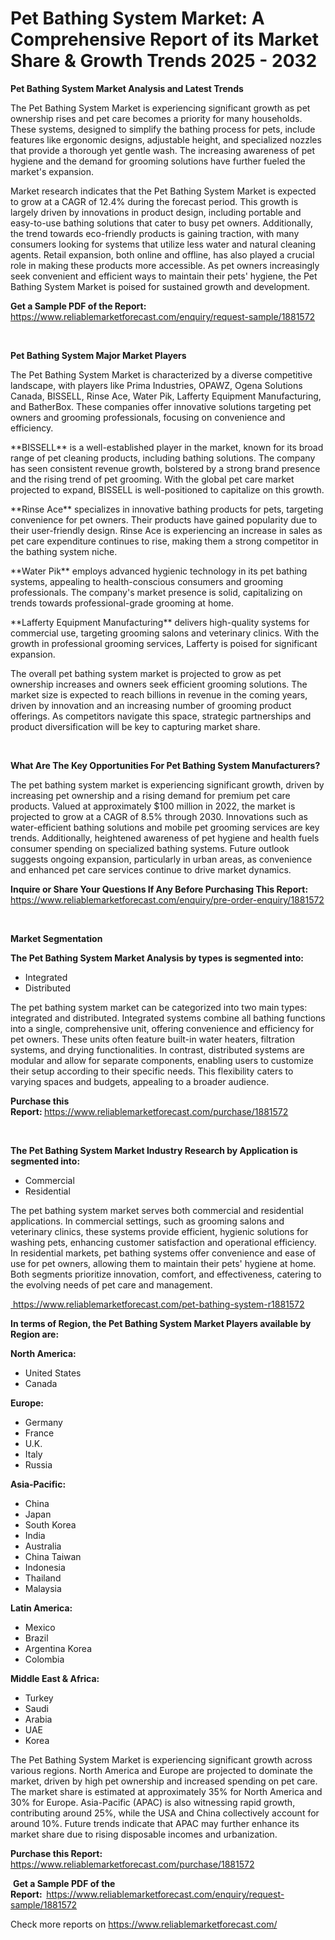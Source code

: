 <p><h1>Pet Bathing System Market: A Comprehensive Report of its Market Share & Growth Trends 2025 - 2032</h1></p><p><strong>Pet Bathing System Market Analysis and Latest Trends</strong></p>
<p><p>The Pet Bathing System Market is experiencing significant growth as pet ownership rises and pet care becomes a priority for many households. These systems, designed to simplify the bathing process for pets, include features like ergonomic designs, adjustable height, and specialized nozzles that provide a thorough yet gentle wash. The increasing awareness of pet hygiene and the demand for grooming solutions have further fueled the market's expansion.</p><p>Market research indicates that the Pet Bathing System Market is expected to grow at a CAGR of 12.4% during the forecast period. This growth is largely driven by innovations in product design, including portable and easy-to-use bathing solutions that cater to busy pet owners. Additionally, the trend towards eco-friendly products is gaining traction, with many consumers looking for systems that utilize less water and natural cleaning agents. Retail expansion, both online and offline, has also played a crucial role in making these products more accessible. As pet owners increasingly seek convenient and efficient ways to maintain their pets' hygiene, the Pet Bathing System Market is poised for sustained growth and development.</p></p>
<p><strong>Get a Sample PDF of the Report:&nbsp;</strong> <a href="https://www.reliablemarketforecast.com/enquiry/request-sample/1881572?utm_campaign=3574&utm_medium=2&utm_source=Github&utm_content=ia&utm_term=05042025&utm_id=pet-bathing-system">https://www.reliablemarketforecast.com/enquiry/request-sample/1881572</a></p>
<p>&nbsp;</p>
<p><strong>Pet Bathing System Major Market Players</strong></p>
<p><p>The Pet Bathing System Market is characterized by a diverse competitive landscape, with players like Prima Industries, OPAWZ, Ogena Solutions Canada, BISSELL, Rinse Ace, Water Pik, Lafferty Equipment Manufacturing, and BatherBox. These companies offer innovative solutions targeting pet owners and grooming professionals, focusing on convenience and efficiency.</p><p>**BISSELL** is a well-established player in the market, known for its broad range of pet cleaning products, including bathing solutions. The company has seen consistent revenue growth, bolstered by a strong brand presence and the rising trend of pet grooming. With the global pet care market projected to expand, BISSELL is well-positioned to capitalize on this growth.</p><p>**Rinse Ace** specializes in innovative bathing products for pets, targeting convenience for pet owners. Their products have gained popularity due to their user-friendly design. Rinse Ace is experiencing an increase in sales as pet care expenditure continues to rise, making them a strong competitor in the bathing system niche.</p><p>**Water Pik** employs advanced hygienic technology in its pet bathing systems, appealing to health-conscious consumers and grooming professionals. The company's market presence is solid, capitalizing on trends towards professional-grade grooming at home.</p><p>**Lafferty Equipment Manufacturing** delivers high-quality systems for commercial use, targeting grooming salons and veterinary clinics. With the growth in professional grooming services, Lafferty is poised for significant expansion.</p><p>The overall pet bathing system market is projected to grow as pet ownership increases and owners seek efficient grooming solutions. The market size is expected to reach billions in revenue in the coming years, driven by innovation and an increasing number of grooming product offerings. As competitors navigate this space, strategic partnerships and product diversification will be key to capturing market share.</p></p>
<p>&nbsp;</p>
<p><strong>What Are The Key Opportunities For Pet Bathing System Manufacturers?</strong></p>
<p><p>The pet bathing system market is experiencing significant growth, driven by increasing pet ownership and a rising demand for premium pet care products. Valued at approximately $100 million in 2022, the market is projected to grow at a CAGR of 8.5% through 2030. Innovations such as water-efficient bathing solutions and mobile pet grooming services are key trends. Additionally, heightened awareness of pet hygiene and health fuels consumer spending on specialized bathing systems. Future outlook suggests ongoing expansion, particularly in urban areas, as convenience and enhanced pet care services continue to drive market dynamics.</p></p>
<p><strong>Inquire or Share Your Questions If Any Before Purchasing This Report:</strong> <a href="https://www.reliablemarketforecast.com/enquiry/pre-order-enquiry/1881572?utm_campaign=3574&utm_medium=2&utm_source=Github&utm_content=ia&utm_term=05042025&utm_id=pet-bathing-system">https://www.reliablemarketforecast.com/enquiry/pre-order-enquiry/1881572</a></p>
<p>&nbsp;</p>
<p><strong>Market Segmentation</strong></p>
<p><strong>The Pet Bathing System Market Analysis by types is segmented into:</strong></p>
<p><ul><li>Integrated</li><li>Distributed</li></ul></p>
<p><p>The pet bathing system market can be categorized into two main types: integrated and distributed. Integrated systems combine all bathing functions into a single, comprehensive unit, offering convenience and efficiency for pet owners. These units often feature built-in water heaters, filtration systems, and drying functionalities. In contrast, distributed systems are modular and allow for separate components, enabling users to customize their setup according to their specific needs. This flexibility caters to varying spaces and budgets, appealing to a broader audience.</p></p>
<p><strong>Purchase this Report:&nbsp;</strong><a href="https://www.reliablemarketforecast.com/purchase/1881572?utm_campaign=3574&utm_medium=2&utm_source=Github&utm_content=ia&utm_term=05042025&utm_id=pet-bathing-system">https://www.reliablemarketforecast.com/purchase/1881572</a></p>
<p>&nbsp;</p>
<p><strong>The Pet Bathing System Market Industry Research by Application is segmented into:</strong></p>
<p><ul><li>Commercial</li><li>Residential</li></ul></p>
<p><p>The pet bathing system market serves both commercial and residential applications. In commercial settings, such as grooming salons and veterinary clinics, these systems provide efficient, hygienic solutions for washing pets, enhancing customer satisfaction and operational efficiency. In residential markets, pet bathing systems offer convenience and ease of use for pet owners, allowing them to maintain their pets' hygiene at home. Both segments prioritize innovation, comfort, and effectiveness, catering to the evolving needs of pet care and management.</p></p>
<p><a href="https://www.reliablemarketforecast.com/pet-bathing-system-r1881572?utm_campaign=3574&utm_medium=2&utm_source=Github&utm_content=ia&utm_term=05042025&utm_id=pet-bathing-system">&nbsp;https://www.reliablemarketforecast.com/pet-bathing-system-r1881572</a></p>
<p><strong>In terms of Region, the Pet Bathing System Market Players available by Region are:</strong></p>
<p>
    <p> <strong> North America: </strong>
        <ul>
            <li>United States</li>
            <li>Canada</li>
        </ul>
        </p> 
    <p> <strong> Europe: </strong>
        <ul>
            <li>Germany</li>
            <li>France</li>
            <li>U.K.</li>
            <li>Italy</li>
            <li>Russia</li>
        </ul>
        </p> 
    <p> <strong> Asia-Pacific: </strong>
        <ul>
            <li>China</li>
            <li>Japan</li>
            <li>South Korea</li>
            <li>India</li>
            <li>Australia</li>
            <li>China Taiwan</li>
            <li>Indonesia</li>
            <li>Thailand</li>
            <li>Malaysia</li>
        </ul>
        </p> 
    <p> <strong> Latin America: </strong>
        <ul>
            <li>Mexico</li>
            <li>Brazil</li>
            <li>Argentina Korea</li>
            <li>Colombia</li>
        </ul>
        </p> 
    <p> <strong> Middle East & Africa: </strong>
        <ul>
            <li>Turkey</li>
            <li>Saudi</li>
            <li>Arabia</li>
            <li>UAE</li>
            <li>Korea</li>
        </ul>
    </p>
    </p>
<p><p>The Pet Bathing System Market is experiencing significant growth across various regions. North America and Europe are projected to dominate the market, driven by high pet ownership and increased spending on pet care. The market share is estimated at approximately 35% for North America and 30% for Europe. Asia-Pacific (APAC) is also witnessing rapid growth, contributing around 25%, while the USA and China collectively account for around 10%. Future trends indicate that APAC may further enhance its market share due to rising disposable incomes and urbanization.</p></p>
<p><strong>Purchase this Report: </strong><a href="https://www.reliablemarketforecast.com/purchase/1881572?utm_campaign=3574&utm_medium=2&utm_source=Github&utm_content=ia&utm_term=05042025&utm_id=pet-bathing-system">https://www.reliablemarketforecast.com/purchase/1881572</a></p>
<p>&nbsp;<strong>Get a Sample PDF of the Report:&nbsp;&nbsp;</strong><a href="https://www.reliablemarketforecast.com/enquiry/request-sample/1881572?utm_campaign=3574&utm_medium=2&utm_source=Github&utm_content=ia&utm_term=05042025&utm_id=pet-bathing-system">https://www.reliablemarketforecast.com/enquiry/request-sample/1881572</a></p>
<p><strong></strong></p>
<p>Check more reports on <a href="https://www.reliablemarketforecast.com/?utm_campaign=3574&utm_medium=2&utm_source=Github&utm_content=ia&utm_term=05042025&utm_id=pet-bathing-system">https://www.reliablemarketforecast.com/</a></p>